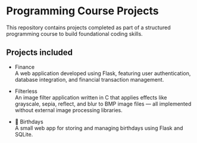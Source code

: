 # Programming Course Projects

This repository contains projects completed as part of a structured programming course to build foundational coding skills.

## Projects included

- Finance  
  A web application developed using Flask, featuring user authentication, database integration, and financial transaction management.

- Filterless  
   An image filter application written in C that applies effects like grayscale, sepia, reflect, and blur to BMP image files — all implemented without external image processing libraries.

- 📅 Birthdays    
   A small web app for storing and managing birthdays using Flask and SQLite.  
<!-- More projects will be added soon -->
